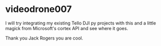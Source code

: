 # videodrone007

I will try integrating my existing Tello DJI py projects with this and a little magick from Microsoft's cortex API and see where it goes.

Thank you Jack Rogers you are cool.
